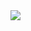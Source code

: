 <img src="https://capsule-render.vercel.app/api?type=waving&color=auto&height=300&section=header&text=just%20Do%20It!!&fontSize=42" />

